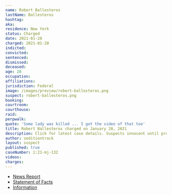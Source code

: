 ```yaml
---
name: Robert Ballesteros
lastName: Ballesteros
hashtag:
aka:
residence: New York
status: Charged
date: 2021-01-20
charged: 2021-01-20
indicted:
convicted: 
sentenced: 
dismissed: 
deceased:
age: 28
occupation:
affiliations:
jurisdiction: Federal
image: /images/preview/robert-ballesteros.png
suspect: robert-ballesteros.png
booking:
courtroom:
courthouse:
raid:
perpwalk:
quote: 'Some lady was killed ... I got the video of that too'
title: Robert Ballesteros charged on January 20, 2021
description: Click for latest case details. Suspects innocent until proven guilty.
author: seditiontrack
layout: suspect
published: true
caseNumber: 1:21-mj-132
videos:
charges:
---
```

- [News Report](https://www.lohud.com/story/news/crime/2021/03/17/mahopac-man-charged-capitol-riot/4730583001/)
- [Statement of Facts](https://www.justice.gov/usao-dc/case-multi-defendant/file/1378371/download)
- [Information](https://extremism.gwu.edu/sites/g/files/zaxdzs2191/f/Robert%20Ballesteros%20Information.pdf)
